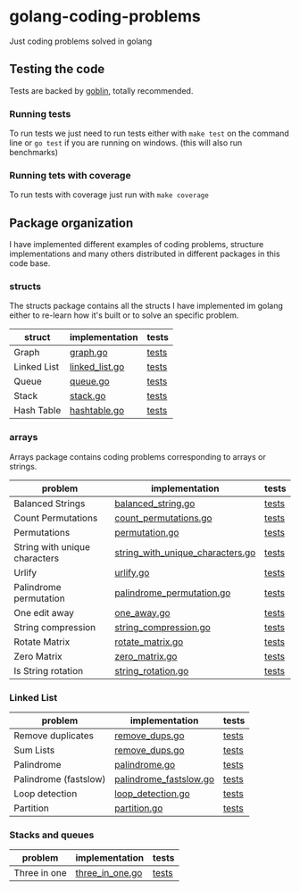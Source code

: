 # golang-coding-problems
Just coding problems solved in golang

## Testing the code
Tests are backed by [goblin](https://github.com/franela/goblin), totally recommended.

### Running tests
To run tests we just need to run tests either with `make test` on the command line or `go test` if you are running on windows. (this will also run benchmarks)

### Running tets with coverage
To run tests with coverage just run with `make coverage`

## Package organization
I have implemented different examples of coding problems, structure implementations and many others distributed in different packages in this code base.

### structs
The structs package contains all the structs I have implemented im golang either to re-learn how it's built or to solve an specific problem.

| struct | implementation | tests |
| --- | --- | --- | 
| Graph | [graph.go](internal/structs/graph.go) | [tests](internal/structs/graph_test.go) |
| Linked List | [linked_list.go](internal/structs/linked_list.go) | [tests](internal/structs/linked_list_test.go) |
| Queue | [queue.go](internal/structs/queue.go) | [tests](internal/structs/queue_test.go) |
| Stack | [stack.go](internal/structs/stack.go) | [tests](internal/structs/stack_test.go) |
| Hash Table | [hashtable.go](internal/structs/hashtable.go) | [tests](internal/structs/hashtable_test.go) |


### arrays
Arrays package contains coding problems corresponding to arrays or strings.

| problem | implementation | tests |
| --- | --- | --- |
| Balanced Strings | [balanced_string.go](internal/arrays/balanced_string.go) | [tests](internal/arrays/balanced_string_test.go) |
| Count Permutations | [count_permutations.go](internal/arrays/count_permutations.go) | [tests](internal/arrays/count_permutations_test.go) |
| Permutations | [permutation.go](internal/arrays/permutation.go) | [tests](internal/arrays/permutation_test.go) |
| String with unique characters | [string_with_unique_characters.go](internal/arrays/string_with_unique_characters.go) | [tests](internal/arrays/string_with_unique_characters_test.go) |
| Urlify | [urlify.go](internal/arrays/urlify.go) | [tests](internal/arrays/urlify_test.go) |
| Palindrome permutation | [palindrome_permutation.go](internal/arrays/palindrome_permutation.go) | [tests](internal/arrays/palindrome_permutation_test.go) |
| One edit away | [one_away.go](internal/arrays/one_away.go) | [tests](internal/arrays/one_away_test.go) |
| String compression | [string_compression.go](internal/arrays/string_compression.go) | [tests](internal/arrays/string_compression_test.go) |
| Rotate Matrix | [rotate_matrix.go](internal/arrays/rotate_matrix.go) | [tests](internal/arrays/rotate_matrix_test.go) |
| Zero Matrix | [zero_matrix.go](internal/arrays/zero_matrix.go) | [tests](internal/arrays/zero_matrix_test.go) |
| Is String rotation | [string_rotation.go](internal/arrays/string_rotation.go) | [tests](internal/arrays/string_rotation_test.go) |

### Linked List

| problem | implementation | tests |
| --- | --- | --- |
| Remove duplicates | [remove_dups.go](internal/linkedlist/remove_dups.go) | [tests](internal/linkedlist/remove_dups_test.go) |
| Sum Lists | [remove_dups.go](internal/linkedlist/sum_lists.go) | [tests](internal/linkedlist/sum_lists_test.go) |
| Palindrome | [palindrome.go](internal/linkedlist/palindrome.go) | [tests](internal/linkedlist/palindrome_test.go) |
| Palindrome (fastslow) | [palindrome_fastslow.go](internal/linkedlist/palindrome_fastslow.go) | [tests](internal/linkedlist/palindrome_fastslow_test.go) |
| Loop detection | [loop_detection.go](internal/linkedlist/loop_detection.go) | [tests](internal/linkedlist/loop_detection_test.go) |
| Partition | [partition.go](internal/linkedlist/partition.go) | [tests](internal/linkedlist/partition_test.go) |


### Stacks and queues

| problem | implementation | tests |
| --- | --- | --- |
| Three in one | [three_in_one.go](internal/stacks/three_in_one.go) | [tests](internal/stacks/three_in_one_test.go) |
